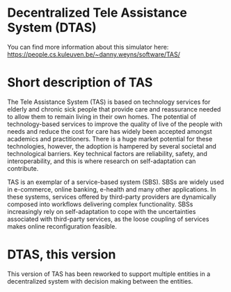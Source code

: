 # Decentralized Tele Assistance System (DTAS)
You can find more information about this simulator here:
https://people.cs.kuleuven.be/~danny.weyns/software/TAS/

# Short description of TAS
The Tele Assistance System (TAS) is based on technology services for elderly and chronic sick people that provide care and reassurance needed to allow them to remain living in their own homes. The potential of technology-based services to improve the quality of live of the people with needs and reduce the cost for care has widely been accepted amongst academics and practitioners. There is a huge market potential for these technologies, however, the adoption is hampered by several societal and technological barriers. Key technical factors are reliability, safety, and interoperability, and this is where research on self-adaptation can contribute.

TAS is an exemplar of a service-based system (SBS). SBSs are widely used in e-commerce, online banking, e-health and many other applications. In these systems, services offered by third-party providers are dynamically composed into workflows delivering complex functionality. SBSs increasingly rely on self-adaptation to cope with the uncertainties associated with third-party services, as the loose coupling of services makes online reconfiguration feasible.

# DTAS, this version
This version of TAS has been reworked to support multiple entities in a decentralized system with decision making between the entities.
